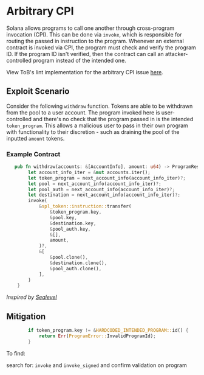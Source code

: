 # Arbitrary CPI

Solana allows programs to call one another through cross-program invocation (CPI). This can be done via `invoke`, which is responsible for routing the passed in instruction to the program. Whenever an external contract is invoked via CPI, the program must check and verify the program ID. If the program ID isn't verified, then the contract can call an attacker-controlled program instead of the intended one.

View ToB's lint implementation for the arbitrary CPI issue [here](https://github.com/crytic/solana-lints/tree/master/lints/arbitrary_cpi).

## Exploit Scenario

Consider the following `withdraw` function. Tokens are able to be withdrawn from the pool to a user account. The program invoked here is user-controlled and there's no check that the program passed in is the intended `token_program`. This allows a malicious user to pass in their own program with functionality to their discretion - such as draining the pool of the inputted `amount` tokens.

### Example Contract

```rust
   pub fn withdraw(accounts: &[AccountInfo], amount: u64) -> ProgramResult {
        let account_info_iter = &mut accounts.iter();
        let token_program = next_account_info(account_info_iter)?;
        let pool = next_account_info(account_info_iter)?;
        let pool_auth = next_account_info(account_info_iter)?;
        let destination = next_account_info(account_info_iter)?;
        invoke(
            &spl_token::instruction::transfer(
                &token_program.key,
                &pool.key,
                &destination.key,
                &pool_auth.key,
                &[],
                amount,
            )?,
            &[
                &pool.clone(),
                &destination.clone(),
                &pool_auth.clone(),
            ],
        )
    }
```

_Inspired by [Sealevel](https://github.com/coral-xyz/sealevel-attacks/)_

## Mitigation

```rust
        if token_program.key != &HARDCODED_INTENDED_PROGRAM::id() {
            return Err(ProgramError::InvalidProgramId);
        }
```

To find:

search for: `invoke` and `invoke_signed` and confirm validation on program
